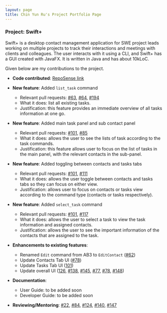 ```yaml
---
layout: page
title: Chin Yun Ru's Project Portfolio Page
---
```


### Project: Swift+

Swift+ is a desktop contact management application for SWE project leads working on multiple projects to track their
interactions and meetings with clients and colleagues. The user interacts with it using a CLI, and Swift+ has a GUI created
with JavaFX. It is written in Java and has about 10kLoC.

Given below are my contributions to the project.

* **Code contributed**: [RepoSense link](https://nus-cs2103-ay2223s1.github.io/tp-dashboard/?search=yunruu&breakdown=true&sort=groupTitle&sortWithin=title&since=2022-09-16&timeframe=commit&mergegroup=&groupSelect=groupByRepos&checkedFileTypes=docs~functional-code~test-code~other)

* **New feature**: Added `list_task` command
  * Relevant pull requests: [#63](https://github.com/AY2223S1-CS2103T-T12-2/tp/pull/63), [#64](https://github.com/AY2223S1-CS2103T-T12-2/tp/pull/64), [#194](https://github.com/AY2223S1-CS2103T-T12-2/tp/pull/194)
  * What it does: list all existing tasks.
  * Justification: this feature provides an immediate overview of all tasks information at one go.

* **New feature**: Added main task panel and sub contact panel
  * Relevant pull requests: [#101](https://github.com/AY2223S1-CS2103T-T12-2/tp/pull/101), [#85](https://github.com/AY2223S1-CS2103T-T12-2/tp/pull/85)
  * What it does: allows the user to see the lists of task according to the task commands.
  * Justification: this feature allows user to focus on the list of tasks in the main panel, with the relevant contacts in the sub-panel.

* **New feature**: Added toggling between contacts and tasks tabs
  * Relevant pull requests: [#101](https://github.com/AY2223S1-CS2103T-T12-2/tp/pull/101), [#111](https://github.com/AY2223S1-CS2103T-T12-2/tp/pull/111)
  * What it does: allows the user toggle between contacts and tasks tabs so they can focus on either view.
  * Justification: allows user to focus on contacts or tasks view according to the command type (contacts or tasks respectively).

* **New feature**: Added `select_task` command
  * Relevant pull requests: [#101](https://github.com/AY2223S1-CS2103T-T12-2/tp/pull/101), [#117](https://github.com/AY2223S1-CS2103T-T12-2/tp/pull/117)
  * What it does: allows the user to select a task to view the task information and assigned contacts.
  * Justification: allows the user to see the important information of the contacts that are assigned to the task.

* **Enhancements to existing features**:
  * Renamed `Edit` command from AB3 to `EditContact` ([#62](https://github.com/AY2223S1-CS2103T-T12-2/tp/pull/62))
  * Update Contacts Tab UI ([#78](https://github.com/AY2223S1-CS2103T-T12-2/tp/pull/78))
  * Update Tasks Tab UI ([101](https://github.com/AY2223S1-CS2103T-T12-2/tp/pull/101))
  * Update overall UI ([126](https://github.com/AY2223S1-CS2103T-T12-2/tp/pull/126), [#138](https://github.com/AY2223S1-CS2103T-T12-2/tp/pull/138), [#145](https://github.com/AY2223S1-CS2103T-T12-2/tp/pull/145), [#77](https://github.com/AY2223S1-CS2103T-T12-2/tp/pull/77), [#78](https://github.com/AY2223S1-CS2103T-T12-2/tp/pull/78), [#148](https://github.com/AY2223S1-CS2103T-T12-2/tp/pull/148))
  
* **Documentation**:
  * User Guide: to be added soon
  * Developer Guide: to be added soon
  
* **Reviewing/Mentoring**: [#22](https://github.com/AY2223S1-CS2103T-T12-2/tp/pull/22), [#84](https://github.com/AY2223S1-CS2103T-T12-2/tp/pull/84), [#124](https://github.com/AY2223S1-CS2103T-T12-2/tp/pull/124), [#140](https://github.com/AY2223S1-CS2103T-T12-2/tp/pull/140), [#147](https://github.com/AY2223S1-CS2103T-T12-2/tp/pull/147)
